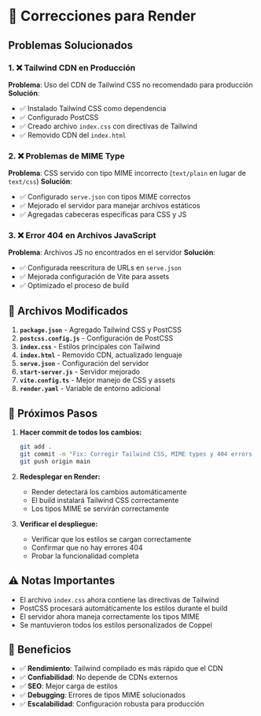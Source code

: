 # 🔧 Correcciones para Render

## Problemas Solucionados

### 1. ❌ Tailwind CDN en Producción
**Problema**: Uso del CDN de Tailwind CSS no recomendado para producción
**Solución**: 
- ✅ Instalado Tailwind CSS como dependencia
- ✅ Configurado PostCSS
- ✅ Creado archivo `index.css` con directivas de Tailwind
- ✅ Removido CDN del `index.html`

### 2. ❌ Problemas de MIME Type
**Problema**: CSS servido con tipo MIME incorrecto (`text/plain` en lugar de `text/css`)
**Solución**:
- ✅ Configurado `serve.json` con tipos MIME correctos
- ✅ Mejorado el servidor para manejar archivos estáticos
- ✅ Agregadas cabeceras específicas para CSS y JS

### 3. ❌ Error 404 en Archivos JavaScript
**Problema**: Archivos JS no encontrados en el servidor
**Solución**:
- ✅ Configurada reescritura de URLs en `serve.json`
- ✅ Mejorada configuración de Vite para assets
- ✅ Optimizado el proceso de build

## 📁 Archivos Modificados

1. **`package.json`** - Agregado Tailwind CSS y PostCSS
2. **`postcss.config.js`** - Configuración de PostCSS
3. **`index.css`** - Estilos principales con Tailwind
4. **`index.html`** - Removido CDN, actualizado lenguaje
5. **`serve.json`** - Configuración del servidor
6. **`start-server.js`** - Servidor mejorado
7. **`vite.config.ts`** - Mejor manejo de CSS y assets
8. **`render.yaml`** - Variable de entorno adicional

## 🚀 Próximos Pasos

1. **Hacer commit de todos los cambios:**
   ```bash
   git add .
   git commit -m "Fix: Corregir Tailwind CSS, MIME types y 404 errors para Render"
   git push origin main
   ```

2. **Redesplegar en Render:**
   - Render detectará los cambios automáticamente
   - El build instalará Tailwind CSS correctamente
   - Los tipos MIME se servirán correctamente

3. **Verificar el despliegue:**
   - Verificar que los estilos se cargan correctamente
   - Confirmar que no hay errores 404
   - Probar la funcionalidad completa

## ⚠️ Notas Importantes

- El archivo `index.css` ahora contiene las directivas de Tailwind
- PostCSS procesará automáticamente los estilos durante el build
- El servidor ahora maneja correctamente los tipos MIME
- Se mantuvieron todos los estilos personalizados de Coppel

## 🎯 Beneficios

- ✅ **Rendimiento**: Tailwind compilado es más rápido que el CDN
- ✅ **Confiabilidad**: No depende de CDNs externos
- ✅ **SEO**: Mejor carga de estilos
- ✅ **Debugging**: Errores de tipos MIME solucionados
- ✅ **Escalabilidad**: Configuración robusta para producción
